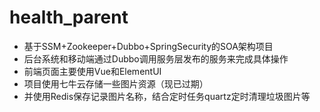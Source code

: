 # health_parent
* 基于SSM+Zookeeper+Dubbo+SpringSecurity的SOA架构项目
* 后台系统和移动端通过Dubbo调用服务层发布的服务来完成具体操作
* 前端页面主要使用Vue和ElementUI
* 项目使用七牛云存储一些图片资源（现已过期）
* 并使用Redis保存记录图片名称，结合定时任务quartz定时清理垃圾图片等
